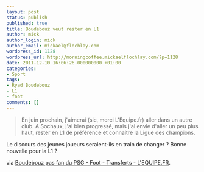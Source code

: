 ```yaml
---
layout: post
status: publish
published: true
title: Boudebouz veut rester en L1
author: mick
author_login: mick
author_email: mickael@flochlay.com
wordpress_id: 1128
wordpress_url: http://morningcoffee.mickaelflochlay.com/?p=1128
date: 2011-12-10 16:06:26.000000000 +01:00
categories:
- Sport
tags:
- Ryad Boudebouz
- L1
- foot
comments: []
---
```

<blockquote>En juin prochain, j'aimerai (sic, merci L'Equipe.fr) aller dans un autre club. A Sochaux, j'ai bien progressé, mais j'ai envie d'aller un peu plus haut, rester en L1 de préférence et connaître la Ligue des champions.</blockquote>
Le discours des jeunes joueurs seraient-ils en train de changer ? Bonne nouvelle pour la L1 ?

via <a href="http://www.lequipe.fr/Football/breves2011/20111210_121331_boudebouz.html#xtor=RSS-1">Boudebouz pas fan du PSG - Foot - Transferts - L'EQUIPE.FR</a>.

